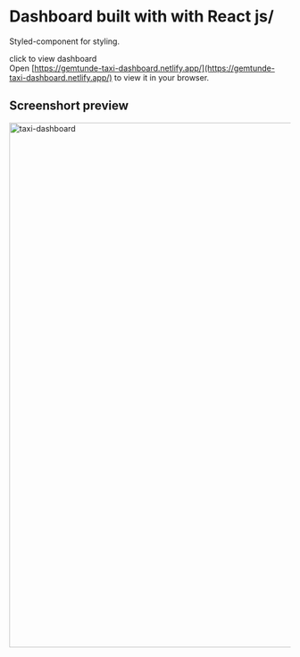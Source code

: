 # Dashboard built with with React js/

Styled-component for styling.

click to view dashboard\
Open [https://gemtunde-taxi-dashboard.netlify.app/](https://gemtunde-taxi-dashboard.netlify.app/) to view it in your browser.

## Screenshort preview


<img width="938" alt="taxi-dashboard" src="https://user-images.githubusercontent.com/52404803/189476821-faa6febc-21ba-49ff-ac12-ef3c23ea44c6.png">
